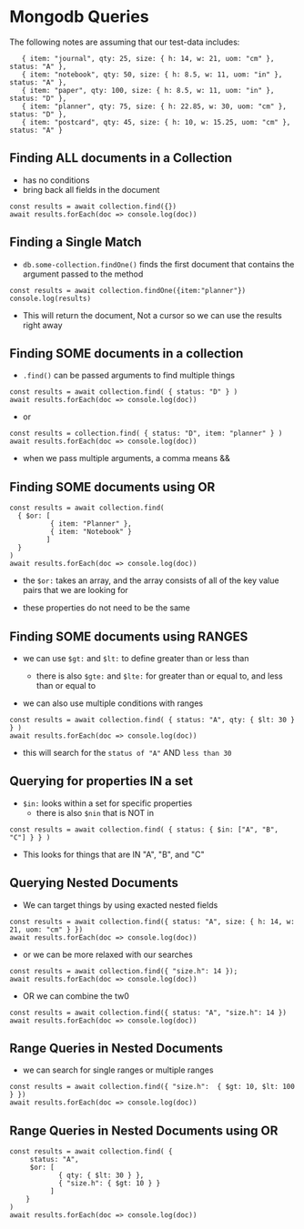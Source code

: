 # Mongodb Queries

The following notes are assuming that our test-data includes:

```
   { item: "journal", qty: 25, size: { h: 14, w: 21, uom: "cm" }, status: "A" },
   { item: "notebook", qty: 50, size: { h: 8.5, w: 11, uom: "in" }, status: "A" },
   { item: "paper", qty: 100, size: { h: 8.5, w: 11, uom: "in" }, status: "D" },
   { item: "planner", qty: 75, size: { h: 22.85, w: 30, uom: "cm" }, status: "D" },
   { item: "postcard", qty: 45, size: { h: 10, w: 15.25, uom: "cm" }, status: "A" }
```

## Finding ALL documents in a Collection
- has no conditions
- bring back all fields in the document

```
const results = await collection.find({})
await results.forEach(doc => console.log(doc))
```

## Finding a Single Match

- `db.some-collection.findOne()` finds the first document that contains the argument passed to the method

```
const results = await collection.findOne({item:"planner"})
console.log(results)
```

- This will return the document, Not a cursor so we can use the results right away

## Finding SOME documents in a collection

- `.find()` can be passed arguments to find multiple things

```
const results = await collection.find( { status: "D" } )
await results.forEach(doc => console.log(doc))
```
- or

```
const results = collection.find( { status: "D", item: "planner" } )
await results.forEach(doc => console.log(doc))
```
- when we pass multiple arguments, a comma means &&

## Finding SOME documents using OR

```
const results = await collection.find(
  { $or: [
          { item: "Planner" },
          { item: "Notebook" }
         ]
  }
)
await results.forEach(doc => console.log(doc))
```

- the `$or:` takes an array, and the array consists of all of the key value pairs that we are looking for

- these properties do not need to be the same

## Finding SOME documents using RANGES

- we can use `$gt:` and `$lt:` to define greater than or less than
  - there is also `$gte:` and `$lte:` for greater than or equal to, and less than or equal to

- we can also use multiple conditions with ranges

```
const results = await collection.find( { status: "A", qty: { $lt: 30 } } )
await results.forEach(doc => console.log(doc))
```

- this will search for the `status of "A"` AND `less than 30`

## Querying for properties IN a set

- `$in:` looks within a set for specific properties
  - there is also `$nin` that is NOT in

```
const results = await collection.find( { status: { $in: ["A", "B", "C"] } } )
```
- This looks for things that are IN "A", "B", and "C"

## Querying Nested Documents

- We can target things by using exacted nested fields 

```
const results = await collection.find({ status: "A", size: { h: 14, w: 21, uom: "cm" } })
await results.forEach(doc => console.log(doc))
```

- or we can be more relaxed with our searches
```
const results = await collection.find({ "size.h": 14 });
await results.forEach(doc => console.log(doc))
```

- OR we can combine the tw0

```
const results = await collection.find({ status: "A", "size.h": 14 })
await results.forEach(doc => console.log(doc))
```

## Range Queries in Nested Documents

- we can search for single ranges or multiple ranges
```
const results = await collection.find({ "size.h":  { $gt: 10, $lt: 100 } })
await results.forEach(doc => console.log(doc))
```

## Range Queries in Nested Documents using OR

```
const results = await collection.find( {
     status: "A",
     $or: [
            { qty: { $lt: 30 } },
            { "size.h": { $gt: 10 } }
          ]
    }
)
await results.forEach(doc => console.log(doc))
```
